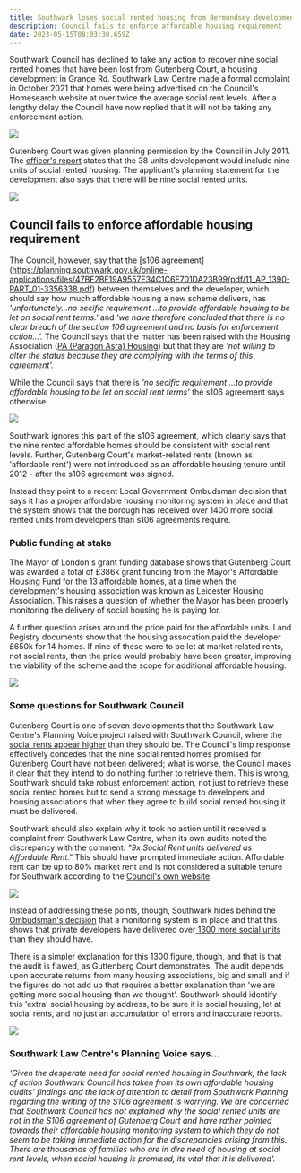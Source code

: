 ```yaml
---
title: Southwark loses social rented housing from Bermondsey development
description: Council fails to enforce affordable housing requirement
date: 2023-05-15T08:03:30.659Z
---
```

Southwark Council has declined to take any action to recover nine social rented homes that have been lost from Gutenberg Court, a housing development in Grange Rd.  Southwark Law Centre made a formal complaint in October 2021 that homes were being advertised on the Council's Homesearch website at over twice the average social rent levels.   After a lengthy delay the Council have now replied that it will not be taking any enforcement action.

![](img/img_20230518_131153.jpg)

Gutenberg Court was given planning permission by the Council in July 2011.  The [officer's report](https://moderngov.southwark.gov.uk/documents/s21421/Item%201%20report.pdf) states that the 38 units development would include nine units of social rented housing.  The applicant's planning statement for the development also says that there will be nine social rented units. 

![](img/11_ap_1390-planning_statement-3054269.pdf-google-chrome-15_05_2023-10_10_25.png)

## Council fails to enforce affordable housing requirement

 The Council, however, say that the \[s106 agreement](https://planning.southwark.gov.uk/online-applications/files/47BF2BF19A9557E34C1C6E701DA23B99/pdf/11_AP_1390-PART_01-3356338.pdf) between themselves and the developer, which should say how much affordable housing a new scheme delivers, has *'unfortunately...no secific requirement ...to provide affordable housing to be let on social rent terms.'* and *'we have therefore concluded that there is no clear breach of the section 106 agreement and no basis for enforcement action...'.*   The Council says that the matter has been raised with the Housing Association ([PA (Paragon Asra) Housing](https://www.pahousing.co.uk/)) but that they are *'not willing to alter the status because they are complying with the terms of this agreement'.* 

While the Council says that there is *'no secific requirement ...to provide affordable housing to be let on social rent terms'* the s106 agreement says otherwise:

![](img/gutenbergrented.png)

Southwark ignores this part of the s106 agreement, which clearly says that the nine rented affordable homes should be consistent with social rent levels. Further, Gutenberg Court's market-related rents (known as 'affordable rent') were not introduced as an affordable housing tenure until 2012 - after the s106 agreement was signed.

Instead they point to a recent Local Government Ombudsman decision that says it has a proper affordable housing monitoring system in place and that the system shows that the borough has received over 1400 more social rented units from developers than s106 agreements require.

### Public funding at stake

The Mayor of London's grant funding database shows that Gutenberg Court was awarded a total of £386k grant funding from the Mayor's Affordable Housing Fund for the 13 affordable homes, at a time when the development's housing association was known as Leicester Housing Association. This raises a question of whether  the Mayor has been properly monitoring the delivery of social housing he is paying for. 

A further question arises around the price paid for the affordable units. Land Registry documents show that the housing assocation paid the developer £650k for 14 homes.  If nine of these were to be let at market related rents, not social rents, then the price would probably have been greater, improving the viability of the scheme and the scope for additional affordable housing.

![](img/gutenbergfunding.png)

### Some questions for Southwark Council

Gutenberg Court is one of seven developments that the Southwark Law Centre's Planning Voice project raised with Southwark Council, where the [social rents appear higher](https://www.35percent.org/posts/southwarks-new-developments-that-fail-to-deliver-social-rent/) than they should be.  The Council's limp response effectively concedes that the nine social rented homes promised for Gutenberg Court have not been delivered; what is worse, the Council makes it clear that they intend to do nothing further to retrieve them. This is wrong, Southwark should take robust enforcement action, not just to retrieve these social rented homes but to send a strong message to developers and housing associations that when they agree to build social rented housing it must be delivered.

Southwark should also explain why it took no action until it received a complaint from Southwark Law Centre, when its own audits noted the discrepancy with the comment: *"9x Social Rent units delivered as Affordable Rent."* This should have prompted immediate action. Affordable rent can be up to 80% market rent and is not considered a suitable tenure for Southwark according to the [Council's own website](https://www.southwark.gov.uk/planning-and-building-control/planning-policy-and-guidance/monitoring/monitoring-affordable-housing-delivery#Affordable-housing-policy-timeline).

![](img/notaffordable.png)

Instead of addressing these points, though, Southwark hides behind the [Ombudsman's decision](https://www.lgo.org.uk/decisions/planning/other/21-009-646) that a monitoring system is in place and that this shows that private developers have delivered over[ 1300 more social units](https://www.southwark.gov.uk/news/2022/dec/southwark-council-takes-action-on-affordable-homes-promises) than they should have.

There is a simpler explanation for this 1300 figure, though, and that is that the audit is flawed, as Guttenberg Court demonstrates.  The audit depends upon accurate returns from many housing associations, big and small and if the figures do not add up that requires a better explanation than 'we are getting more social housing than we thought'.  Southwark should identify this 'extra' social housing by address, to be sure it is social housing, let at social rents, and no just an accumulation of errors and inaccurate reports. 

![](img/screenshot_of_southwarks_ah_monitoring_gutenberg_court_-002-_240523.png)

### Southwark Law Centre's Planning Voice says...

*'Given the desperate need for social rented housing in Southwark, the lack of action Southwark Council has taken from its own affordable housing audits’ findings and the lack of attention to detail from Southwark Planning regarding the writing of the S106 agreement is worrying. We are concerned that Southwark Council has not explained why the social rented units are not in the S106 agreement of Gutenberg Court and have rather pointed towards their affordable housing monitoring system to which they do not seem to be taking immediate action for the discrepancies arising from this. 
There are thousands of families who are in dire need of housing at social rent levels, when social housing is promised, its vital that it is delivered'.*